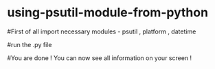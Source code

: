 # using-psutil-module-from-python

#First of all import necessary modules - psutil , platform , datetime

#run the .py file

#You are done ! You can now see all information on your screen !
